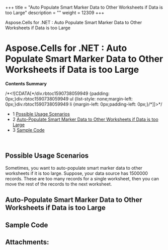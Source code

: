 +++
title = "Auto Populate Smart Marker Data to Other Worksheets if Data is too Large" 
description = "" 
weight = 12309 
+++

Aspose.Cells for .NET : Auto Populate Smart Marker Data to Other Worksheets if Data is too Large  

# Aspose.Cells for .NET : Auto Populate Smart Marker Data to Other Worksheets if Data is too Large


**Contents Summary**

/\*<!\[CDATA\[\*/div.rbtoc1590738059949 {padding: 0px;}div.rbtoc1590738059949 ul {list-style: none;margin-left: 0px;}div.rbtoc1590738059949 li {margin-left: 0px;padding-left: 0px;}/\*\]\]>\*/

*   1 [Possible Usage Scenarios](#AutoPopulateSmartMarkerDatatoOtherWorksheetsifDataistooLarge-PossibleUsageScenarios)
*   2 [Auto-Populate Smart Marker Data to Other Worksheets if Data is too Large](#AutoPopulateSmartMarkerDatatoOtherWorksheetsifDataistooLarge-Auto-PopulateSmartMarkerDatatoOtherWorksheetsifDataistooLarge)
*   3 [Sample Code](#AutoPopulateSmartMarkerDatatoOtherWorksheetsifDataistooLarge-SampleCode)

 

## Possible Usage Scenarios

Sometimes, you want to auto-populate smart marker data to other worksheets if it is too large. Suppose, your data source has 1500000 records. These are too many records for a single worksheet, then you can move the rest of the records to the next worksheet. 

## Auto-Populate Smart Marker Data to Other Worksheets if Data is too Large


## Sample Code

## Attachments:


